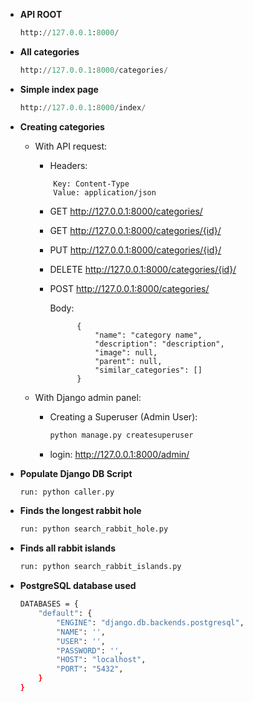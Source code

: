 

* **API ROOT**

    ```python
    http://127.0.0.1:8000/
    ```

* **All categories**

    ```python
    http://127.0.0.1:8000/categories/
    ```

* **Simple index page**

    ```python
    http://127.0.0.1:8000/index/
    ```

* **Creating categories**

    - With API request:
        - Headers:

        ```
            Key: Content-Type
            Value: application/json
        ```

        - GET http://127.0.0.1:8000/categories/
        - GET http://127.0.0.1:8000/categories/{id}/
        - PUT http://127.0.0.1:8000/categories/{id}/
        - DELETE http://127.0.0.1:8000/categories/{id}/
        - POST http://127.0.0.1:8000/categories/

            Body:
            
                    {
                        "name": "category name",
                        "description": "description",
                        "image": null,
                        "parent": null,
                        "similar_categories": []
                    }

    - With Django admin panel:
        - Creating a Superuser (Admin User):

            ```python
            python manage.py createsuperuser
            ```
        - login: http://127.0.0.1:8000/admin/

*  **Populate Django DB Script**

    ```bash
    run: python caller.py
    ```

*  **Finds the longest rabbit hole**

    ```bash
    run: python search_rabbit_hole.py
    ```
*  **Finds all rabbit islands**

    ```bash
    run: python search_rabbit_islands.py
    ```

* **PostgreSQL database used**

    ```bash
    DATABASES = {
        "default": {
            "ENGINE": "django.db.backends.postgresql",
            "NAME": '',
            "USER": '',
            "PASSWORD": '',
            "HOST": "localhost",
            "PORT": "5432",
        }
    }

    ```
